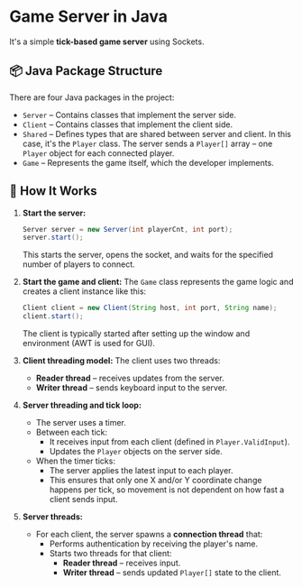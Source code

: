 # Game Server in Java

It's a simple **tick-based game server** using Sockets.

## 📦 Java Package Structure

There are four Java packages in the project:

- `Server` – Contains classes that implement the server side.
- `Client` – Contains classes that implement the client side.
- `Shared` – Defines types that are shared between server and client. In this case, it's the `Player` class. The server sends a `Player[]` array – one `Player` object for each connected player.
- `Game` – Represents the game itself, which the developer implements.

## 🚀 How It Works

1. **Start the server:**
   ```java
   Server server = new Server(int playerCnt, int port);
   server.start();
   ```
   This starts the server, opens the socket, and waits for the specified number of players to connect.

2. **Start the game and client:**
   The `Game` class represents the game logic and creates a client instance like this:
   ```java
   Client client = new Client(String host, int port, String name);
   client.start();
   ```
   The client is typically started after setting up the window and environment (AWT is used for GUI).

3. **Client threading model:**
   The client uses two threads:
   - **Reader thread** – receives updates from the server.
   - **Writer thread** – sends keyboard input to the server.

4. **Server threading and tick loop:**
   - The server uses a timer.
   - Between each tick:
     - It receives input from each client (defined in `Player.ValidInput`).
     - Updates the `Player` objects on the server side.
   - When the timer ticks:
     - The server applies the latest input to each player.
     - This ensures that only one X and/or Y coordinate change happens per tick, so movement is not dependent on how fast a client sends input.

5. **Server threads:**
   - For each client, the server spawns a **connection thread** that:
     - Performs authentication by receiving the player's name.
     - Starts two threads for that client:
       - **Reader thread** – receives input.
       - **Writer thread** – sends updated `Player[]` state to the client.